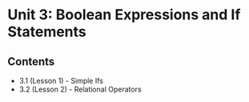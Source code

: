 # Unit 3: Boolean Expressions and If Statements

## Contents
- 3.1 (Lesson 1) - Simple Ifs
- 3.2 (Lesson 2) - Relational Operators
